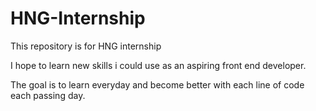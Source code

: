 # HNG-Internship
This repository is for HNG internship

I hope to learn new skills i could use as an aspiring front end developer.

The goal is to learn everyday and become better with each line of code each passing day.
